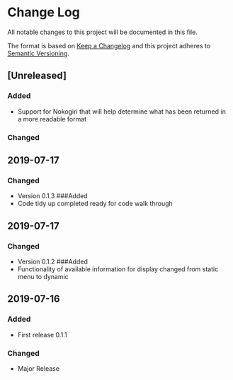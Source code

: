 # Change Log
All notable changes to this project will be documented in this file.

The format is based on [Keep a Changelog](http://keepachangelog.com/)
and this project adheres to [Semantic Versioning](http://semver.org/).

## [Unreleased]
### Added
- Support for Nokogiri that will help determine what has been returned in a more readable format

### Changed

## 2019-07-17
### Changed
- Version 0.1.3
###Added
- Code tidy up completed ready for code walk through

## 2019-07-17
### Changed
- Version 0.1.2
###Added
- Functionality of available information for display changed from static menu to dynamic

## 2019-07-16
### Added
- First release 0.1.1

### Changed
- Major Release
